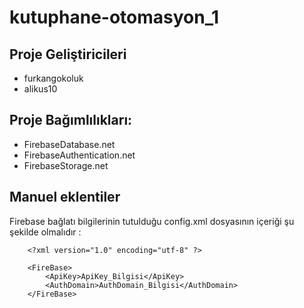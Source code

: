 # kutuphane-otomasyon_1

## Proje Geliştiricileri
- furkangokoluk
- alikus10

## Proje Bağımlılıkları:
- FirebaseDatabase.net
- FirebaseAuthentication.net
- FirebaseStorage.net

## Manuel eklentiler

Firebase bağlatı bilgilerinin tutulduğu config.xml dosyasının içeriği şu şekilde olmalıdır :

```
	<?xml version="1.0" encoding="utf-8" ?>

	<FireBase>
		<ApiKey>ApiKey_Bilgisi</ApiKey>
		<AuthDomain>AuthDomain_Bilgisi</AuthDomain>
	</FireBase>

```
